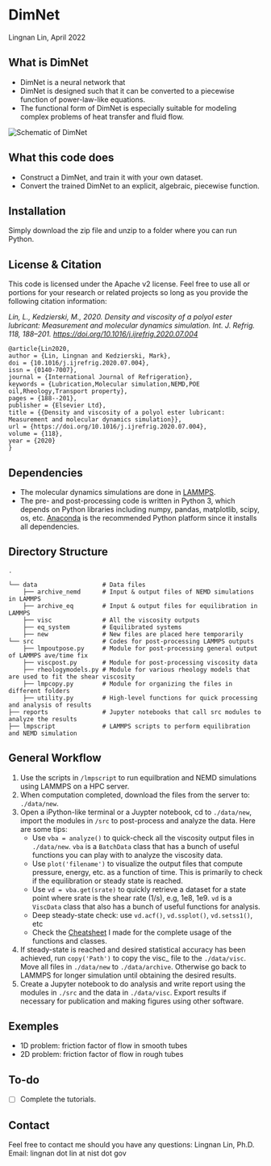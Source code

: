# DimNet
Lingnan Lin, April 2022

What is DimNet
------
* DimNet is a neural network that 
* DimNet is designed such that it can be converted to a piecewise function of power-law-like equations.
* The functional form of DimNet is especially suitable for modeling complex problems of heat transfer and fluid flow.  


![Schematic of DimNet](/dimnet/GrooveFlow.png)



What this code does
------
* Construct a DimNet, and train it with your own dataset.
* Convert the trained DimNet to an explicit, algebraic, piecewise function.

Installation
------
Simply download the zip file and unzip to a folder where you can run Python.

License & Citation
------
This code is licensed under the Apache v2 license. Feel free to use all or portions for your research or related projects so long as you provide the following citation information:

*Lin, L., Kedzierski, M., 2020. Density and viscosity of a polyol ester lubricant: Measurement and molecular dynamics simulation. Int. J. Refrig. 118, 188–201. https://doi.org/10.1016/j.ijrefrig.2020.07.004*

    @article{Lin2020,
    author = {Lin, Lingnan and Kedzierski, Mark},
    doi = {10.1016/j.ijrefrig.2020.07.004},
    issn = {0140-7007},
    journal = {International Journal of Refrigeration},
    keywords = {Lubrication,Molecular simulation,NEMD,POE oil,Rheology,Transport property},
    pages = {188--201},
    publisher = {Elsevier Ltd},
    title = {{Density and viscosity of a polyol ester lubricant: Measurement and molecular dynamics simulation}},
    url = {https://doi.org/10.1016/j.ijrefrig.2020.07.004},
    volume = {118},
    year = {2020}
    }

Dependencies
------
* The molecular dynamics simulations are done in [LAMMPS](https://lammps.sandia.gov/). 
* The pre- and post-processing code is written in Python 3, which depends on Python libraries including numpy, pandas, matplotlib, scipy, os, etc.  [Anaconda](https://www.anaconda.com/) is the recommended Python platform since it installs all dependencies.

Directory Structure
------
    .

    └── data                  # Data files
        ├── archive_nemd      # Input & output files of NEMD simulations in LAMMPS
        ├── archive_eq        # Input & output files for equilibration in LAMMPS
        ├── visc              # All the viscosity outputs
        ├── eq_system         # Equilibrated systems
        ├── new               # New files are placed here temporarily
    └── src                   # Codes for post-processing LAMMPS outputs
        ├── lmpoutpose.py     # Module for post-processing general output of LAMMPS ave/time fix
        ├── viscpost.py       # Module for post-processing viscosity data
        ├── rheologymodels.py # Module for various rheology models that are used to fit the shear viscosity
        ├── lmpcopy.py        # Module for organizing the files in different folders    
        ├── utility.py        # High-level functions for quick processing and analysis of results
    ├── reports               # Jupyter notebooks that call src modules to analyze the results
    ├── lmpscript             # LAMMPS scripts to perform equilibration and NEMD simulation


General Workflow
------
1.	Use the scripts in ```/lmpscript``` to run equilbration and NEMD simulations using LAMMPS on a HPC server.
2.  When computation completed, download the files from the server to:  ```./data/new```.
3.	Open a iPython-like terminal or a Juypter notebook, cd to ```./data/new```, import the modules in ```/src``` to post-process and analyze the data. Here are some tips:
    * Use ```vba = analyze()``` to quick-check all the viscosity output files in ```./data/new```. ```vba``` is a ```BatchData``` class that has a bunch of useful functions you can play with to analyze the viscosity data.
    * Use ```plot('filename')``` to visualize the output files that compute pressure, energy, etc. as a function of time. This is primarily to check if the equilibration or steady state is reached.
    * Use ```vd = vba.get(srate)``` to quickly retrieve a dataset for a state point where srate is the shear rate (1/s), e.g, 1e8, 1e9. ```vd``` is a ```ViscData``` class that also has a bunch of useful functions for analysis.
    * Deep steady-state check: use ```vd.acf()```, ```vd.ssplot()```, ```vd.setss1()```, etc
    * Check the [Cheatsheet](/cheatsheet.pdf) I made for the complete usage of the functions and classes.
4.	If steady-state is reached and desired statistical accuracy has been achieved, run ```copy('Path')``` to copy the visc_ file to the ```./data/visc```. Move all files in ```./data/new``` to ```./data/archive```. Otherwise go back to LAMMPS for longer simulation until obtaining the desired results.
5.	Create a Jupyter notebook to do analysis and write report using the modules in ```./src``` and the data in ```./data/visc```.  Export results if necessary for publication and making figures using other software.

Exemples 
------
* 1D problem: friction factor of flow in smooth tubes
* 2D problem: friction factor of flow in rough tubes


To-do 
------
- [ ] Complete the tutorials.


Contact 
------
Feel free to contact me should you have any questions:
Lingnan Lin, Ph.D.
Email: lingnan dot lin at nist dot gov
